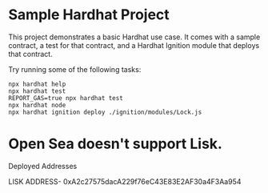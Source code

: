 # Sample Hardhat Project

This project demonstrates a basic Hardhat use case. It comes with a sample contract, a test for that contract, and a Hardhat Ignition module that deploys that contract.

Try running some of the following tasks:

```shell
npx hardhat help
npx hardhat test
REPORT_GAS=true npx hardhat test
npx hardhat node
npx hardhat ignition deploy ./ignition/modules/Lock.js
```

# Open Sea doesn't support Lisk.

Deployed Addresses

LISK ADDRESS- 0xA2c27575dacA229f76eC43E83E2AF30a4F3Aa954
